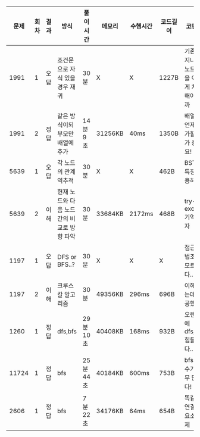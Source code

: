 | 문제  | 회차 | 결과 | 방식                                        | 풀이시간  | 메모리  | 수행시간 | 코드길이 | 코멘트                                     |
| ----- | ---- | ---- | ------------------------------------------- | --------- | ------- | -------- | -------- | ------------------------------------------ |
| 1991  | 1    | 오답 | 조건문으로 자식 있을 경우 재귀              | 30분      | X       | X        | 1227B    | 기존의 지나간 노드들을 어떻게 처리해야할까 |
| 1991  | 2    | 정답 | 같은 방식이되 부모만 배열에 추가            | 14분 9초  | 31256KB | 40ms     | 1350B    | 배열에 언제 추가할지가 중요!               |
| 5639  | 1    | 오답 | 각 노드의 관계 역추적                       | 30분      | X       | X        | 462B     | BST의 특징 활용하                          |
| 5639  | 2    | 이해 | 현재 노드와 다음 노드간의 비교로 방 향 파악 | 30분      | 33684KB | 2172ms   | 468B     | try-except 기억하자                        |
| 1197  | 1    | 오답 | DFS or BFS..?                               | 30분      | X       | X        | X        | 접근 방법조차 모르겠다..                   |
| 1197  | 2    | 이해 | 크루스칼 알고리즘                           | 30분      | 49356KB | 296ms    | 696B     | 이해하는데 성공했다!                       |
| 1260  | 1    | 정답 | dfs,bfs                                     | 29분 10초 | 40408KB | 168ms    | 932B     | 오랜만에 dfs,bfs 힘들다..                  |
| 11724 | 1    | 정답 | bfs                                         | 25분 44초 | 40184KB | 600ms    | 753B     | bfs 실수가 너무 많다!                      |
| 2606  | 1    | 정답 | bfs                                         | 7분22초   | 34176KB | 64ms     | 654B     | 똑같은 연결된 요소 문제                    |

